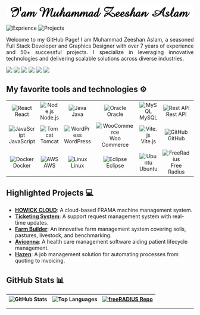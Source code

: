 <picture><img src="MuhammadZeeshanAslam.gif" alt="MuhammadZeeshanAslam"></picture>

<picture><img src="https://img.shields.io/badge/7+-Years_of_Exprience-blue" alt="Exprience" height="30"></picture>
<picture><img src="https://img.shields.io/badge/50+-Projects_Completed-blue" alt="Projects" height="30"></picture>
<p align="justify">
Welcome to my GitHub Page! I am Muhammad Zeeshan Aslam, a seasoned Full Stack Developer and Graphics Designer with over 7 years of experience and 50+ successful projects. I specialize in leveraging innovative technologies and delivering scalable solutions across diverse industries.
</p>

<a href="https://www.linkedin.com/in/devzami/"><img src="https://img.shields.io/badge/LinkedIn-%231DA1F2.svg?style=for-the-badge&logo=LinkedIn&logoColor=white" height="30" /></a>
<a href="https://twitter.com/devzami"><img src="https://img.shields.io/badge/Twitter-%231DA1F2.svg?style=for-the-badge&logo=Twitter&logoColor=white" height="30" /></a>
<a href="https://www.facebook.com/devzami"><img src="https://img.shields.io/badge/Facebook-%231877F2.svg?style=for-the-badge&logo=Facebook&logoColor=white" height="30" /></a>
<a href="https://www.youtube.com/c/devzami"><img src="https://img.shields.io/badge/YouTube-%23FF0000.svg?style=for-the-badge&logo=YouTube&logoColor=white" height="30" /></a>
<a href="https://www.instagram.com/devzami/"><img src="https://img.shields.io/badge/Instagram-%23E4405F.svg?style=for-the-badge&logo=Instagram&logoColor=white" height="30" /></a>
<a href="https://www.tiktok.com/@devzami"><img src="https://img.shields.io/badge/TikTok-%23EE1D52.svg?style=for-the-badge&logo=TikTok&logoColor=white" height="30" /></a>
## My favorite tools and technologies ⚙️
<table>
<tr>
<td align="center"><img src="https://techstack-generator.vercel.app/react-icon.svg" alt="React" width="48" height="48" /><br>React</td>
<td align="center"><img src="https://icon.icepanel.io/Technology/svg/Node.js.svg" alt="Node.js" width="48" height="48" /><br>Node.js</td>
<td align="center"><img src="https://techstack-generator.vercel.app/java-icon.svg" alt="Java" width="48" height="48" /><br>Java</td>
<td align="center"><img src="https://www.oracle.com/favicon.ico" alt="Oracle" width="48" height="48" /><br>Oracle</td>
<td align="center"><img src="https://techstack-generator.vercel.app/mysql-icon.svg" alt="MySQL" width="48" height="48" /><br>MySQL</td>
<td align="center"><img src="https://techstack-generator.vercel.app/restapi-icon.svg" alt="Rest API" width="48" height="48" /><br>Rest API</td>
<td align="center"><img src="https://skillicons.dev/icons?i=html" alt="HTML" width="48" height="48" /><br>HTML</td>
<td align="center"><img src="https://skillicons.dev/icons?i=css" alt="CSS" width="48" height="48" /><br>CSS</td>
<td align="center"><img src="https://skillicons.dev/icons?i=bootstrap" alt="Bootstrap" width="48" height="48" /><br>Bootstrap</td>
<td align="center"><img src="https://skillicons.dev/icons?i=jquery" alt="jQuery" width="48" height="48" /><br>jQuery</td>
</tr>
<tr>
<td align="center"><img src="https://techstack-generator.vercel.app/js-icon.svg" alt="JavaScript" width="48" height="48" /><br>JavaScript</td>
<td align="center"><img src="https://icon.icepanel.io/Technology/svg/Apache-Tomcat.svg" alt="Tomcat" width="48" height="48" /><br>Tomcat</td>
<td align="center"><img src="https://icon.icepanel.io/Technology/svg/WordPress.svg" alt="WordPress" width="48" height="48" /><br>WordPress</td>
<td align="center"><img src="https://icon.icepanel.io/Technology/svg/WooCommerce.svg" alt="WooCommerce" width="48" height="48" /><br>Woo Commerce</td>
<td align="center"><img src="https://icon.icepanel.io/Technology/svg/Vite.js.svg" alt="Vite.js" width="48" height="48" /><br>Vite.js</td>
<td align="center"><img src="https://techstack-generator.vercel.app/github-icon.svg" alt="GitHub" width="48" height="48" /><br>GitHub</td>
<td align="center"><img src="https://techstack-generator.vercel.app/webpack-icon.svg" alt="Webpack" width="48" height="48" /><br>Webpack</td>
<td align="center"><img src="https://techstack-generator.vercel.app/eslint-icon.svg" alt="ESLint" width="48" height="48" /><br>ESLint</td>
<td align="center"><img src="https://skillicons.dev/icons?i=postman" alt="Postman" width="48" height="48" /><br>Postman</td>
<td align="center"><img src="https://www.svgrepo.com/show/373845/mongo.svg" alt="MongoDB" width="48" height="48" /><br>MongoDB</td>
</tr>
<tr>
<td align="center"><img src="https://techstack-generator.vercel.app/docker-icon.svg" alt="Docker" width="48" height="48" /><br>Docker</td>
<td align="center"><img src="https://techstack-generator.vercel.app/aws-icon.svg" alt="AWS" width="48" height="48" /><br>AWS</td>
<td align="center"><img src="https://www.svgrepo.com/show/349437/linux.svg" alt="Linux" width="48" height="48" /><br>Linux</td>
<td align="center"><img src="https://icon.icepanel.io/Technology/svg/Eclipse-IDE.svg" alt="Eclipse" width="48" height="48" /><br>Eclipse</td>
<td align="center"><img src="https://icon.icepanel.io/Technology/svg/Ubuntu.svg" alt="Ubuntu" width="48" height="48" /><br>Ubuntu</td>
<td align="center"><img src="https://www.freeradius.org/img/octo-signal.svg" alt="FreeRadius" width="48" height="48" /><br>Free Radius</td>
<td align="center"><img src="https://icon.icepanel.io/Technology/svg/Debian.svg" alt="Debian" width="48" height="48" /><br>Debian</td>
<td align="center"><img src="https://icon.icepanel.io/Technology/svg/CentOS.svg" alt="CentOS" width="48" height="48" /><br>CentOS</td>
<td align="center"><img src="https://icon.icepanel.io/Technology/svg/Apache.svg" alt="CentOS" width="48" height="48" /><br>Apache2</td>
<td align="center"><img src="https://techstack-generator.vercel.app/nginx-icon.svg" alt="Node.js" width="48" height="48" /><br>Nginx</td>
</tr>
</table>



## Highlighted Projects 💻

- **[HOWICK CLOUD](#)**: A cloud-based FRAMA machine management system.
- **[Ticketing System](#)**: A support request management system with real-time updates.
- **[Farm Builder](#)**: An innovative farm management system covering soils, pastures, livestock, and benchmarking.
- **[Avicenna](#)**: A health care management software aiding patient lifecycle management.
- **[Hazen](#)**: A job management solution for automating processes from quoting to invoicing.

## GitHub Stats 📊

| <picture><img src="https://github-readme-stats.vercel.app/api?username=devzami&show_icons=true&hide_border=true&hide=stars,contribs&rank_icon=github" alt="GitHub Stats" /></picture> | <picture><img src="https://github-readme-stats.vercel.app/api/top-langs/?username=devzami&layout=compact&show_icons=true&hide_border=true" alt="Top Languages" /></picture> | <a href="https://github.com/devzami/freeRADIUS"><img src="https://github-readme-stats.vercel.app/api/pin/?username=devzami&repo=freeRADIUS&show_icons=true&hide_border=true" alt="freeRADIUS Repo" /></a> |
| :--: | :--: | :--: |





---
